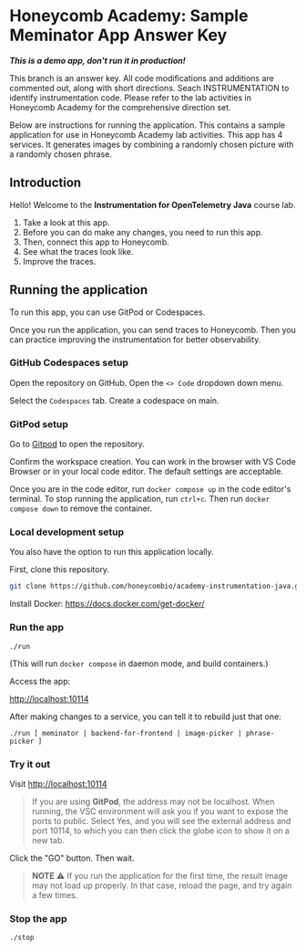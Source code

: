 
# Honeycomb Academy: Sample Meminator App Answer Key

***This is a demo app, don't run it in production!***

This branch is an answer key. All code modifications and additions are commented out, along with short directions. Seach INSTRUMENTATION to identify instrumentation code. Please refer to the lab activities in Honeycomb Academy for the comprehensive direction set. 

Below are instructions for running the application. This contains a sample application for use in Honeycomb Academy lab activities. This app has 4 services. It generates images by combining a randomly chosen picture with a randomly chosen phrase.

## Introduction

Hello! Welcome to the **Instrumentation for OpenTelemetry Java** course lab.

1. Take a look at this app. 
2. Before you can do make any changes, you need to run this app.
3. Then, connect this app to Honeycomb.
4. See what the traces look like.
5. Improve the traces.


## Running the application

To run this app, you can use GitPod or Codespaces.

Once you run the application, you can send traces to Honeycomb. Then you can practice improving the instrumentation for better observability.

### GitHub Codespaces setup

Open the repository on GitHub. Open the `<> Code` dropdown down menu.

Select the `Codespaces` tab. Create a codespace on main.

### GitPod setup

Go to [Gitpod](https://gitpod.io/#https://github.com/honeycombio/academy-instrumentation-java) to open the repository.

Confirm the workspace creation. You can work in the browser with VS Code Browser or in your local code editor. The default settings are acceptable. 

Once you are in the code editor, run `docker compose up` in the code editor's terminal. To stop running the application, run `ctrl+c`. Then run `docker compose down` to remove the container.

### Local development setup

You also have the option to run this application locally.

First, clone this repository.

```bash
git clone https://github.com/honeycombio/academy-instrumentation-java.git
```

Install Docker: https://docs.docker.com/get-docker/


### Run the app

`./run`

(This will run `docker compose` in daemon mode, and build containers.)

Access the app:

[http://localhost:10114]()

After making changes to a service, you can tell it to rebuild just that one:

`./run [ meminator | backend-for-frontend | image-picker | phrase-picker ]`

### Try it out

Visit [http://localhost:10114]()

> If you are using **GitPod**, the address may not be localhost. When running, the VSC environment will ask you if you want to expose the ports to public. Select Yes, and you will see the external address and port 10114, to which you can then click the globe icon to show it on a new tab.

Click the "GO" button. Then wait.

> **NOTE** ⚠️ If you run the application for the first time, the result image may not load up properly. In that case, reload the page, and try again a few times.

### Stop the app

`./stop`
